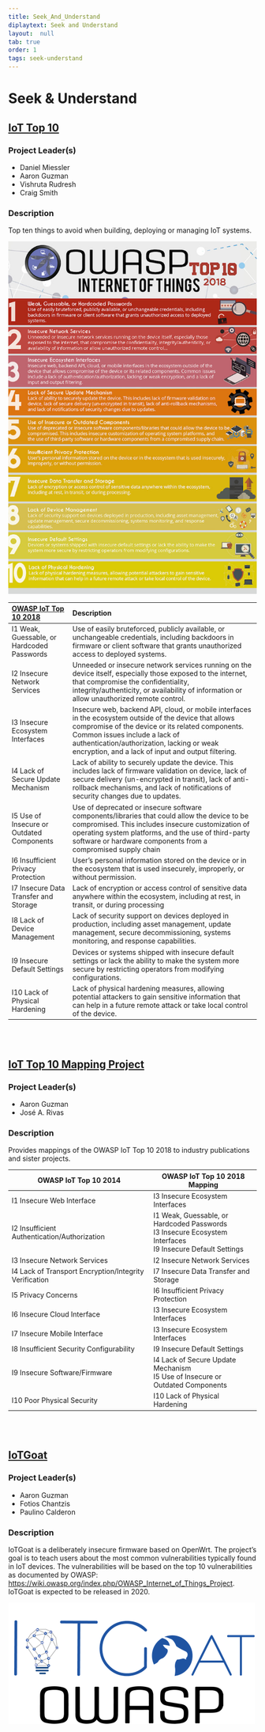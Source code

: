 ```yaml
---
title: Seek_And_Understand
diplaytext: Seek and Understand
layout:  null
tab: true
order: 1
tags: seek-understand
---
```


# Seek & Understand
## [IoT Top 10 ](https://wiki.owasp.org/index.php/OWASP_Internet_of_Things_Project#tab=IoT_Top_10)

### Project Leader(s)
- Daniel Miessler
- Aaron Guzman
- Vishruta Rudresh
- Craig Smith

### Description
Top ten things to avoid when building, deploying or managing IoT systems.


![IoT Top 10 2018](assets/images/OWASP-IoT-Top-10-2018-final.jpg)

| [OWASP IoT Top 10 2018](https://www.owasp.org/images/1/1c/OWASP-IoT-Top-10-2018-final.pdf) | Description |
| :--- | :--- |
| I1 Weak, Guessable, or Hardcoded Passwords | Use of easily bruteforced, publicly available, or unchangeable credentials, including backdoors in firmware or client software that grants unauthorized access to deployed systems. |
| I2 Insecure Network Services | Unneeded or insecure network services running on the device itself, especially those exposed to the internet, that compromise the confidentiality, integrity/authenticity, or availability of information or allow unauthorized remote control. |
| I3 Insecure Ecosystem Interfaces | Insecure web, backend API, cloud, or mobile interfaces in the ecosystem outside of the device that allows compromise of the device or its related components. Common issues include a lack of authentication/authorization, lacking or weak encryption, and a lack of input and output filtering. |
| I4 Lack of Secure Update Mechanism | Lack of ability to securely update the device. This includes lack of firmware validation on device, lack of secure delivery \(un-encrypted in transit\), lack of anti-rollback mechanisms, and lack of notifications of security changes due to updates. |
| I5 Use of Insecure or Outdated Components | Use of deprecated or insecure software components/libraries that could allow the device to be compromised. This includes insecure customization of operating system platforms, and the use of third-party software or hardware components from a compromised supply chain |
| I6 Insufficient Privacy Protection | User’s personal information stored on the device or in the ecosystem that is used insecurely, improperly, or without permission. |
| I7 Insecure Data Transfer and Storage | Lack of encryption or access control of sensitive data anywhere within the ecosystem, including at rest, in transit, or during processing |
| I8 Lack of Device Management | Lack of security support on devices deployed in production, including asset management, update management, secure decommissioning, systems monitoring, and response capabilities. |
| I9 Insecure Default Settings | Devices or systems shipped with insecure default settings or lack the ability to make the system more secure by restricting operators from modifying configurations. |
| I10 Lack of Physical Hardening | Lack of physical hardening measures, allowing potential attackers to gain sensitive information that can help in a future remote attack or take local control of the device. |

<br><br>
## [IoT Top 10 Mapping Project](https://wiki.owasp.org/index.php/OWASP_Internet_of_Things_Project#tab=OWASP_IoT_Top_10_2018_Mapping_Project)

### Project Leader(s)
- Aaron Guzman
- José A. Rivas

### Description
Provides mappings of the OWASP IoT Top 10 2018 to industry publications and sister projects.


| **OWASP IoT Top 10 2014** | **OWASP IoT Top 10 2018 Mapping** |
|---|---|
| I1 Insecure Web Interface | I3 Insecure Ecosystem Interfaces |
| I2 Insufficient Authentication/Authorization | I1 Weak, Guessable, or Hardcoded Passwords<br>I3 Insecure Ecosystem Interfaces<br>I9 Insecure Default Settings |
| I3 Insecure Network Services | I2 Insecure Network Services |
| I4 Lack of Transport Encryption/Integrity Verification | I7 Insecure Data Transfer and Storage |
| I5 Privacy Concerns | I6 Insufficient Privacy Protection |
| I6 Insecure Cloud Interface | I3 Insecure Ecosystem Interfaces |
| I7 Insecure Mobile Interface | I3 Insecure Ecosystem Interfaces |
| I8 Insufficient Security Configurability | I9 Insecure Default Settings |
| I9 Insecure Software/Firmware | I4 Lack of Secure Update Mechanism<br>I5 Use of Insecure or Outdated Components |
| I10 Poor Physical Security | I10 Lack of Physical Hardening |

<br><br>
## [IoTGoat](https://github.com/OWASP/IoTGoat)

### Project Leader(s)
- Aaron Guzman
- Fotios Chantzis
- Paulino Calderon

### Description
IoTGoat is a deliberately insecure firmware based on OpenWrt. The project’s goal is to teach users about the most common vulnerabilities typically found in IoT devices. The vulnerabilities will be based on the top 10 vulnerabilities as documented by OWASP: https://wiki.owasp.org/index.php/OWASP_Internet_of_Things_Project. IoTGoat is expected to be released in 2020.

![IoTGoat](assets/images/blue-logo-text.png)
